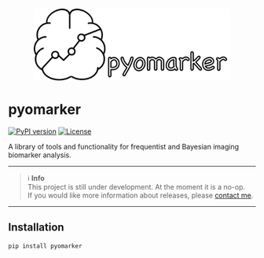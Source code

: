 <p align="center">
  <img src="https://github.com/ICR-Computational-Imaging/pyomarker/blob/main/docs/assets/logo.png?raw=true" alt="Pyomarker logo" width="400"/>
</p>

# pyomarker

[![PyPI version](https://img.shields.io/pypi/v/pyomarker?color=blue)](https://pypi.org/project/pyomarker/)
[![License](https://img.shields.io/pypi/l/pyomarker)](https://github.com/ICR-Computational-Imaging/pyomarker/blob/main/LICENSE.md)

A library of tools and functionality for frequentist and Bayesian imaging biomarker analysis.

---

> ℹ️ **Info**  
> This project is still under development. At the moment it is a no-op.  
> If you would like more information about releases, please [contact me](mailto:matthew.blackledge@icr.ac.uk).

---

## Installation

```bash
pip install pyomarker
```